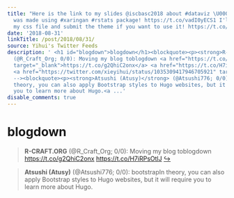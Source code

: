 ```yaml
---
title: "Here is the link to my slides @iscbasc2018 about #dataviz \U0001F60A The slides
  was made using #xaringan #rstats package! https://t.co/vadI0yECS1 I'll clean up
  my css file and submit the theme if you want to use it! https://t.co/SohdupvXfs"
date: '2018-08-31'
linkTitle: /post/2018/08/31/
source: Yihui's Twitter Feeds
description: ' <h1 id="blogdown">blogdown</h1><blockquote><p><strong>R-CRAFT.ORG</strong>
  (@R_Craft_Org; 0/0): Moving my blog toblogdown <a href="https://t.co/g2QhiC2onx"
  target="_blank">https://t.co/g2QhiC2onx</a> <a href="https://t.co/H7iRPsOtlJ" target="_blank">https://t.co/H7iRPsOtlJ</a>
  <a href="https://twitter.com/xieyihui/status/1035309417946705921" target="_blank">&#8618;</a></p></blockquote><!--
  --><blockquote><p><strong>Atsushi (Atusy)</strong> (@Atsushi776; 0/0): bootstrapIn
  theory, you can also apply Bootstrap styles to Hugo websites, but it will require
  you to learn more about Hugo.<a ...'
disable_comments: true
---
```

 <h1 id="blogdown">blogdown</h1><blockquote><p><strong>R-CRAFT.ORG</strong> (@R_Craft_Org; 0/0): Moving my blog toblogdown <a href="https://t.co/g2QhiC2onx" target="_blank">https://t.co/g2QhiC2onx</a> <a href="https://t.co/H7iRPsOtlJ" target="_blank">https://t.co/H7iRPsOtlJ</a> <a href="https://twitter.com/xieyihui/status/1035309417946705921" target="_blank">&#8618;</a></p></blockquote><!-- --><blockquote><p><strong>Atsushi (Atusy)</strong> (@Atsushi776; 0/0): bootstrapIn theory, you can also apply Bootstrap styles to Hugo websites, but it will require you to learn more about Hugo.<a ...